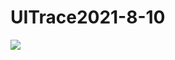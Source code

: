 # UITrace2021-8-10

<img src="2021-08-10 11 23 14" src="https://user-images.githubusercontent.com/62702170/128798795-b2930314-95c3-4a9c-b068-9e57395ba290.png">
